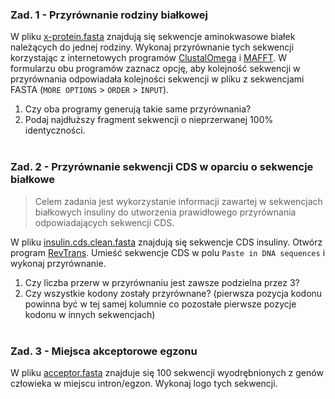 ### Zad. 1 - Przyrównanie rodziny białkowej
W pliku [x-protein.fasta](./data/x-protein.fasta) znajdują się sekwencje aminokwasowe białek należących do jednej rodziny. Wykonaj przyrównanie tych sekwencji korzystając z internetowych programów [ClustalOmega](https://www.ebi.ac.uk/Tools/msa/clustalo/) i [MAFFT](https://www.ebi.ac.uk/Tools/msa/mafft/). W formularzu obu programów zaznacz opcję, aby kolejność sekwencji w przyrównania odpowiadała kolejności sekwencji w pliku z sekwencjami FASTA (`MORE OPTIONS` > `ORDER` > `INPUT`).

1. Czy oba programy generują takie same przyrównania?
2. Podaj najdłuższy fragment sekwencji o nieprzerwanej 100% identyczności.
<br/><br/>

### Zad. 2 - Przyrównanie sekwencji CDS w oparciu o sekwencje białkowe
> Celem zadania jest wykorzystanie informacji zawartej w sekwencjach białkowych insuliny do utworzenia prawidłowego przyrównania odpowiadających sekwencji CDS.

W pliku [insulin.cds.clean.fasta](./data/insulin.cds.clean.fasta) znajdują się sekwencje CDS insuliny. Otwórz program [RevTrans](http://www.cbs.dtu.dk/services/RevTrans-2.0/web/). Umieść sekwencje CDS w polu `Paste in DNA sequences` i wykonaj przyrównanie.

1. Czy liczba przerw w przyrównaniu jest zawsze podzielna przez 3?
2. Czy wszystkie kodony zostały przyrównane? (pierwsza pozycja kodonu powinna być w tej samej kolumnie co pozostałe pierwsze pozycje kodonu w innych sekwencjach)
<br/><br/>

### Zad. 3 - Miejsca akceptorowe egzonu
W pliku [acceptor.fasta](./data/acceptor.fasta) znajduje się 100 sekwencji wyodrębnionych z genów człowieka w miejscu intron/egzon. Wykonaj logo tych sekwencji.


